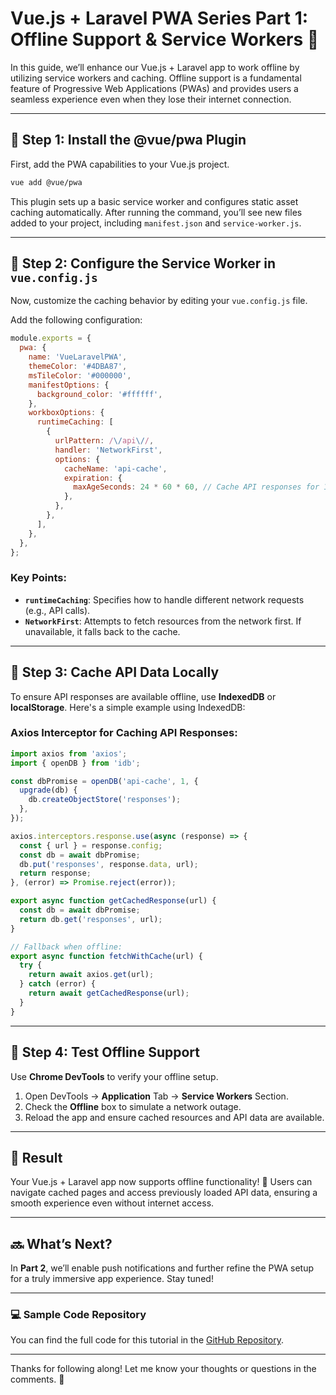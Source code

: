 
# Vue.js + Laravel PWA Series Part 1: Offline Support & Service Workers 🚀

In this guide, we’ll enhance our Vue.js + Laravel app to work offline by utilizing service workers and caching. Offline support is a fundamental feature of Progressive Web Applications (PWAs) and provides users a seamless experience even when they lose their internet connection.

---

## 📌 Step 1: Install the @vue/pwa Plugin

First, add the PWA capabilities to your Vue.js project.

```bash
vue add @vue/pwa
```

This plugin sets up a basic service worker and configures static asset caching automatically. After running the command, you’ll see new files added to your project, including `manifest.json` and `service-worker.js`.

---

## 📌 Step 2: Configure the Service Worker in `vue.config.js`

Now, customize the caching behavior by editing your `vue.config.js` file. 

Add the following configuration:

```javascript
module.exports = {
  pwa: {
    name: 'VueLaravelPWA',
    themeColor: '#4DBA87',
    msTileColor: '#000000',
    manifestOptions: {
      background_color: '#ffffff',
    },
    workboxOptions: {
      runtimeCaching: [
        {
          urlPattern: /\/api\//,
          handler: 'NetworkFirst',
          options: {
            cacheName: 'api-cache',
            expiration: {
              maxAgeSeconds: 24 * 60 * 60, // Cache API responses for 1 day
            },
          },
        },
      ],
    },
  },
};
```

### Key Points:
- **`runtimeCaching`**: Specifies how to handle different network requests (e.g., API calls).
- **`NetworkFirst`**: Attempts to fetch resources from the network first. If unavailable, it falls back to the cache.

---

## 📌 Step 3: Cache API Data Locally

To ensure API responses are available offline, use **IndexedDB** or **localStorage**. Here's a simple example using IndexedDB:

### Axios Interceptor for Caching API Responses:

```javascript
import axios from 'axios';
import { openDB } from 'idb';

const dbPromise = openDB('api-cache', 1, {
  upgrade(db) {
    db.createObjectStore('responses');
  },
});

axios.interceptors.response.use(async (response) => {
  const { url } = response.config;
  const db = await dbPromise;
  db.put('responses', response.data, url);
  return response;
}, (error) => Promise.reject(error));

export async function getCachedResponse(url) {
  const db = await dbPromise;
  return db.get('responses', url);
}

// Fallback when offline:
export async function fetchWithCache(url) {
  try {
    return await axios.get(url);
  } catch (error) {
    return await getCachedResponse(url);
  }
}
```

---

## 📌 Step 4: Test Offline Support

Use **Chrome DevTools** to verify your offline setup.

1. Open DevTools → **Application** Tab → **Service Workers** Section.
2. Check the **Offline** box to simulate a network outage.
3. Reload the app and ensure cached resources and API data are available.

---

## 🎉 Result

Your Vue.js + Laravel app now supports offline functionality! 🎊 Users can navigate cached pages and access previously loaded API data, ensuring a smooth experience even without internet access.

---

## 🔜 What’s Next?

In **Part 2**, we’ll enable push notifications and further refine the PWA setup for a truly immersive app experience. Stay tuned!

---

### 💻 Sample Code Repository

You can find the full code for this tutorial in the [GitHub Repository](https://github.com/your-repo-link).

---

Thanks for following along! Let me know your thoughts or questions in the comments. 💬

